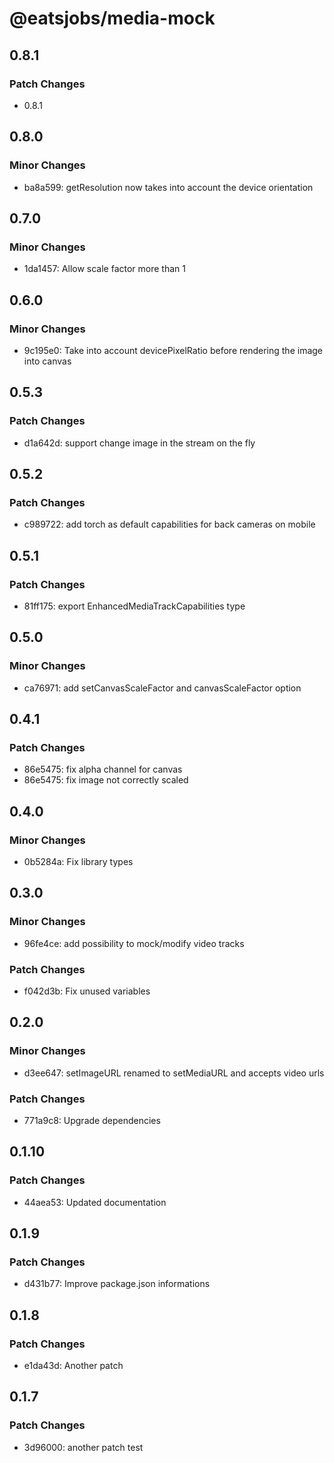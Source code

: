 # @eatsjobs/media-mock

## 0.8.1

### Patch Changes

- 0.8.1

## 0.8.0

### Minor Changes

- ba8a599: getResolution now takes into account the device orientation

## 0.7.0

### Minor Changes

- 1da1457: Allow scale factor more than 1

## 0.6.0

### Minor Changes

- 9c195e0: Take into account devicePixelRatio before rendering the image into canvas

## 0.5.3

### Patch Changes

- d1a642d: support change image in the stream on the fly

## 0.5.2

### Patch Changes

- c989722: add torch as default capabilities for back cameras on mobile

## 0.5.1

### Patch Changes

- 81ff175: export EnhancedMediaTrackCapabilities type

## 0.5.0

### Minor Changes

- ca76971: add setCanvasScaleFactor and canvasScaleFactor option

## 0.4.1

### Patch Changes

- 86e5475: fix alpha channel for canvas
- 86e5475: fix image not correctly scaled

## 0.4.0

### Minor Changes

- 0b5284a: Fix library types

## 0.3.0

### Minor Changes

- 96fe4ce: add possibility to mock/modify video tracks

### Patch Changes

- f042d3b: Fix unused variables

## 0.2.0

### Minor Changes

- d3ee647: setImageURL renamed to setMediaURL and accepts video urls

### Patch Changes

- 771a9c8: Upgrade dependencies

## 0.1.10

### Patch Changes

- 44aea53: Updated documentation

## 0.1.9

### Patch Changes

- d431b77: Improve package.json informations

## 0.1.8

### Patch Changes

- e1da43d: Another patch

## 0.1.7

### Patch Changes

- 3d96000: another patch test
